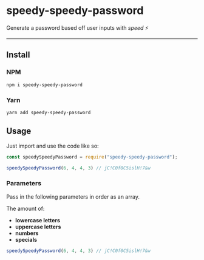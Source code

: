 # speedy-speedy-password

Generate a password based off user inputs with *speed* ⚡

---

## Install

### NPM

```
npm i speedy-speedy-password
```

### Yarn

```
yarn add speedy-speedy-password
```

## Usage

Just import and use the code like so:

```js
const speedySpeedyPassword = require("speedy-speedy-password"); 

speedySpeedyPassword(6, 4, 4, 3) // jC!C0f0C5islH!7&w
```

### Parameters

Pass in the following parameters in order as an array.

The amount of:
- **lowercase letters**
- **uppercase letters**
- **numbers**
- **specials**

```js
speedySpeedyPassword(6, 4, 4, 3) // jC!C0f0C5islH!7&w
```